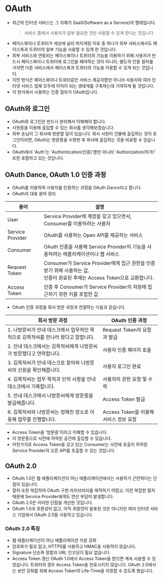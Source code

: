 # OAuth
* 최근의 인터넷 서비스는 그 자체가 SaaS(Software as a Service)의 형태입니다.
    > 서비스 중에서 사용자가 일부 필요한 것만 사용할 수 있게 한다는 것입니다.
* 페이스북이나 트위터가 세상에 널리 퍼지게된 이유 중 하나가 외부 서비스에서도 페이스북과 트위터의 일부 기능을 사용할 수 있게 한 것입니다.
* 외부 서비스와 연동되는 페이스북이나 트위터의 기능을 이용하기 위해 사용자가 반드시 페이스북이나 트위터에 로그인을 해야하는 것이 아니라,
별도의 인증 절차를 거치면 다른 서비스에서 페이스북과 트위터의 기능을 이용할 수 있게 되는 것입니다.
* 이런 방식은 페이스북이나 트위터같은 서비스 제공자뿐만 아니라 사용자와 여러 인터넷 서비스 업체 모두에 이익이 되는 생태계를 구축하는데 기여하게 될 것입니다.
* 이 방식에서 사용하는 인증 절차가 OAuth입니다.

## OAuth와 로그인
* OAuth와 로그인은 반드시 분리해서 이해해야 합니다.
* 사원증을 이용해 출입할 수 있는 회사를 생각해보겠습니다.
* 외부 손님이 그 회사에 방문할 일이 있습니다. 회사 사원이 건물에 출입하는 것이 로그인이라면,
OAuth는 방문증을 수령한 후 회사에 출입하는 것을 비유할 수 있습니다.
* OAuth에서 'Auth'는 'Authentication(인증)'뿐만 아니라 'Authorization(허가)' 또한 포함하고 있는 것입니다.

## OAuth Dance, OAuth 1.0 인증 과정
* OAuth를 이용하여 사용자를 인증하는 과정을 OAuth Dance라고 합니다.
* OAuth의 대표 용어 정리

용어 | 설명
-----|-----
User | Service Provider에 계정을 갖고 있으면서, Consumer를 이용하려는 사용자
Service Provider | OAuth를 사용하는 Open API를 제공하는 서비스
Consumer | OAuth 인증을 사용해 Service Provider의 기능을 사용하려는 애플리케이션이나 웹 서비스
Request Token | Consumer가 Service Provider에게 접근 권한을 인증받기 위해 사용하는 값.<br/> 인증이 완료된 후에는 Access Token으로 교환합니다.
Access Token | 인증 후 Consumer가 Service Provider의 자원에 접근하기 위한 키를 포함한 값
 
* OAuth 인증 과정을 회사 방문 과정과 연결하는 다음과 같습니다.

회사 방문 과정 | OAuth 인증 과정
---------------|----------------
1. 나방문씨가 안내 데스크에서 업무적인 목적으로 김목적씨를 만나러 왔다고 말합니다. | Request Token의 요청과 발급
2. 안내 데스크에서는 김목적씨에게 나방문씨가 방문했다고 연락합니다. | 사용자 인증 페이지 호출
3. 김목적씨가 안내 데스크로 찾아와 나방문씨의 신원을 확인해줍니다. | 사용자 로그인 완료
4. 김목적씨는 업무 목적과 인적 사항을 안내 데스크에서 기록합니다. | 사용자의 권한 요청 및 수락
5. 안내 데스크에서 나방문씨에게 방문증을 발급해줍니다. | Access Token 발급
6. 김목적씨와 나방문씨는 정해진 장소로 이동해 업무를 진행합니다. | Access Token을 이용해 서비스 정보 요청

* Access Token을 '방문증'이라고 이해할 수 있습니다.
* 이 방문증으로 사전에 허락된 공간에 출입할 수 있습니다.
* 마찬가지로 Access Token을 갖고 있는 Consumer는 사전에 호출이 허락된 Service Provider의 오픈 API를 호출할 수 있는 것입니다.

## OAuth 2.0
* OAuth 1.0은 웹 애플리케이션이 아닌 애플리케이션에서는 사용하기 곤란하다는 단점이 있습니다.
* 절차 또한 복잡하여 OAuth 구현 라이브러리를 제작하기 어렵고, 이런 복잡한 절차 때문에 Service Provider에게도 연산 부담이 발생합니다.
* OAuth 2.0은 이러한 단점을 개선한 것입니다.
* OAuth 1.0과 호환성이 없고, 아직 최종안이 발표된 것은 아니지만 여러 인터넷 서비스 기업에서 OAuth 2.0을 사용하고 있습니다.

### OAuth 2.0 특징
* 웹 애플리케이션이 아닌 애플리케이션 지원 강화
* 암호화가 필요 없고, HTTPS를 사용하고 HMAC을 사용하지 않습니다.
* Signature 단순화 정렬과 URL 인코딩이 필요 없습니다.
* Access Token 갱신 OAuth 1.0에서 Access Token을 받으면 계속 사용할 수 있었습니다. 트위터의 경우 Access Token을 만료시키지 않습니다. 
OAuth 2.0에서는 보안 강화를 위해 Access Token의 Life-Time을 지정할 수 있도록 했습니다.